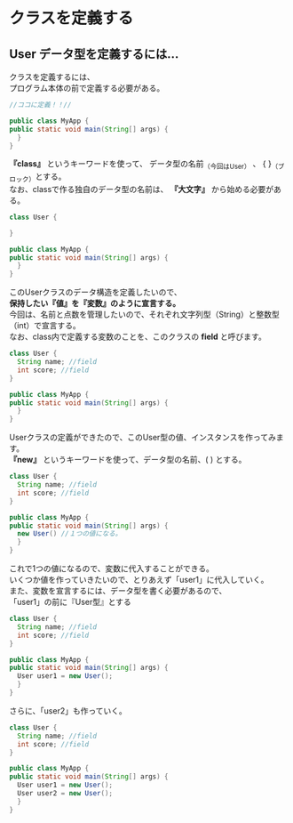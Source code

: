 # クラスを定義する  
## User データ型を定義するには...
クラスを定義するには、  
プログラム本体の前で定義する必要がある。
```Java
//ココに定義！！//

public class MyApp {
public static void main(String[] args) {
  }
}
```
**『class』** というキーワードを使って、
データ型の名前<sub>（今回はUser）</sub> 、 { }<sub>（ブロック）</sub>とする。  
なお、classで作る独自のデータ型の名前は、 **『大文字』** から始める必要がある。
```Java
class User {

}

public class MyApp {
public static void main(String[] args) {
  }
}
```
このUserクラスのデータ構造を定義したいので、  
**保持したい『値』を『変数』のように宣言する。**  
今回は、名前と点数を管理したいので、それぞれ文字列型（String）と整数型（int）で宣言する。  
なお、class内で定義する変数のことを、このクラスの **field** と呼びます。
```Java
class User {
  String name; //field
  int score; //field
}

public class MyApp {
public static void main(String[] args) {
  }
}
```
Userクラスの定義ができたので、このUser型の値、インスタンスを作ってみます。  
**『new』** というキーワードを使って、データ型の名前、( ) とする。  
```Java
class User {
  String name; //field
  int score; //field
}

public class MyApp {
public static void main(String[] args) {
  new User() //１つの値になる。
  }
}
```
これで1つの値になるので、変数に代入することができる。  
いくつか値を作っていきたいので、とりあえず「user1」に代入していく。  
また、変数を宣言するには、データ型を書く必要があるので、  
「user1」の前に『User型』とする
```Java
class User {
  String name; //field
  int score; //field
}

public class MyApp {
public static void main(String[] args) {
  User user1 = new User();
  }
}
```
さらに、「user2」も作っていく。
```Java
class User {
  String name; //field
  int score; //field
}

public class MyApp {
public static void main(String[] args) {
  User user1 = new User();
  User user2 = new User();
  }
}
```
